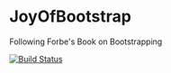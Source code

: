 # JoyOfBootstrap
Following Forbe's Book on Bootstrapping

[![Build Status](https://drone.io/github.com/JohnDuxbury/JoyOfBootstrap/status.png)](https://drone.io/github.com/JohnDuxbury/JoyOfBootstrap/latest)
